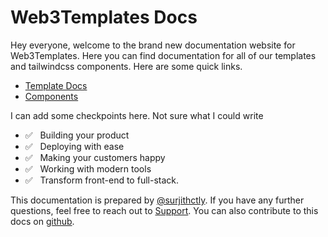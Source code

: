# Web3Templates Docs

Hey everyone, welcome to the brand new documentation website for Web3Templates. Here you can find documentation for all of our templates and tailwindcss components. Here are some quick links.

- [Template Docs](templates)
- [Components](components)

I can add some checkpoints here. Not sure what I could write

- ✅ &nbsp; Building your product
- ✅ &nbsp; Deploying with ease
- ✅ &nbsp; Making your customers happy
- ✅ &nbsp; Working with modern tools
- ✅ &nbsp; Transform front-end to full-stack.

This documentation is prepared by [@surjithctly](https://twitter.com/surjithctly). If you have any further questions, feel free to reach out to [Support](https://web3templates.com/support). You can also contribute to this docs on [github](https://github.com/surjithctly/docs.web3templates.com).
